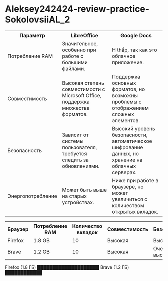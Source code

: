 # Aleksey242424-review-practice-SokolovsiiAL_2
<table>
    <tr>
        <th>Параметр</th>
        <th>LibreOffice</th>
        <th>Google Docs</th>
    </tr>
    <tr>
        <td>Потребление RAM</td>
        <td>Значительное, особенно при работе с большими файлами.</td>
        <td>Н thấp, так как это облачное приложение.</td>
    </tr>
    <tr>
        <td>Совместимость</td>
        <td>Высокая степень совместимости с Microsoft Office, поддержка множества форматов.</td>
        <td>Поддержка основных форматов, но возможны проблемы с отображением сложных элементов.</td>
    </tr>
    <tr>
        <td>Безопасность</td>
        <td>Зависит от системы пользователя, требуется следить за обновлениями.</td>
        <td>Высокий уровень безопасности, автоматическое шифрование данных, но хранение на облачных серверах.</td>
    </tr>
    <tr>
        <td>Энергопотребление</td>
        <td>Может быть выше на старых устройствах.</td>
        <td>Ниже при работе в браузере, но может увеличиться с количеством открытых вкладок.</td>
    </tr>
</table>
<table>
    <tr>
        <th>Браузер</th>
        <th>Потребление RAM</th>
        <th>Количество вкладок</th>
        <th>Совместимость</th>
        <th>Безопасность</th>
        <th>Энергопотребление</th>
    </tr>
    <tr>
        <td>Firefox</td>
        <td>1.8 GB</td>
        <td>10</td>
        <td>Высокая</td>
        <td>Высокая</td>
        <td>Среднее</td>
    </tr>
    <tr>
        <td>Brave</td>
        <td>1.2 GB</td>
        <td>10</td>
        <td>Высокая</td>
        <td>Очень высокая</td>
        <td>Низкое</td>
    </tr>
</table>
Firefox (1.8 ГБ) ████████████████████  
Brave   (1.2 ГБ) ████████████
